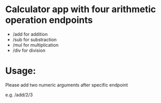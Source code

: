 # Calculator app with four arithmetic operation endpoints
* /add for addition
* /sub for substraction
* /mul for multiplication
* /div for division

# Usage:
Please add two numeric arguments after specific endpoint

e.g. /add/2/3

